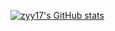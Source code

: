 [![zyy17's GitHub stats](https://github-readme-stats-zyy17.vercel.app/api?username=zyy17&show_icons=true&theme=moltack&count_private=true)](https://github.com/anuraghazra/github-readme-stats)
